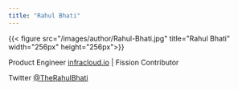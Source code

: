 ```yaml
---
title: "Rahul Bhati"
---
```


{{< figure src="/images/author/Rahul-Bhati.jpg" title="Rahul Bhati" width="256px" height="256px">}}

Product Engineer  [infracloud.io](https://www.infracloud.io/) | Fission Contributor

Twitter  [@TheRahulBhati](https://twitter.com/TheRahulBhati)
